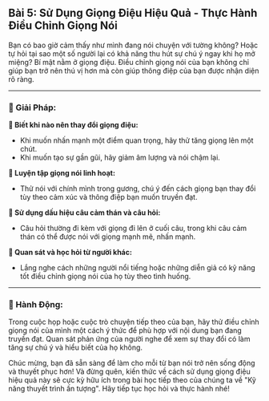 ## Bài 5: Sử Dụng Giọng Điệu Hiệu Quả - Thực Hành Điều Chỉnh Giọng Nói

Bạn có bao giờ cảm thấy như mình đang nói chuyện với tường không? Hoặc tự hỏi tại sao một số người lại có khả năng thu hút sự chú ý ngay khi họ mở miệng? Bí mật nằm ở giọng điệu. Điều chỉnh giọng nói của bạn không chỉ giúp bạn trở nên thú vị hơn mà còn giúp thông điệp của bạn được nhận diện rõ ràng.

---

### 📌 Giải Pháp:

**🔹 Biết khi nào nên thay đổi giọng điệu:**
- Khi muốn nhấn mạnh một điểm quan trọng, hãy thử tăng giọng lên một chút.
- Khi muốn tạo sự gần gũi, hãy giảm âm lượng và nói chậm lại.

**🔹 Luyện tập giọng nói linh hoạt:**
- Thử nói với chính mình trong gương, chú ý đến cách giọng bạn thay đổi tùy theo cảm xúc và thông điệp bạn muốn truyền đạt.

**🔹 Sử dụng dấu hiệu câu cảm thán và câu hỏi:**
- Câu hỏi thường đi kèm với giọng đi lên ở cuối câu, trong khi câu cảm thán có thể được nói với giọng mạnh mẽ, nhấn mạnh.

**🔹 Quan sát và học hỏi từ người khác:**
- Lắng nghe cách những người nổi tiếng hoặc những diễn giả có kỹ năng tốt điều chỉnh giọng nói của họ tùy theo tình huống.

---

### 🚀 Hành Động:

Trong cuộc họp hoặc cuộc trò chuyện tiếp theo của bạn, hãy thử điều chỉnh giọng nói của mình một cách ý thức để phù hợp với nội dung bạn đang truyền đạt. Quan sát phản ứng của người nghe để xem sự thay đổi có làm tăng sự chú ý và hiểu biết của họ không.

Chúc mừng, bạn đã sẵn sàng để làm cho mỗi từ bạn nói trở nên sống động và thuyết phục hơn! Và đừng quên, kiến thức về cách sử dụng giọng điệu hiệu quả này sẽ cực kỳ hữu ích trong bài học tiếp theo của chúng ta về "Kỹ năng thuyết trình ấn tượng". Hãy tiếp tục học hỏi và thực hành nhé!